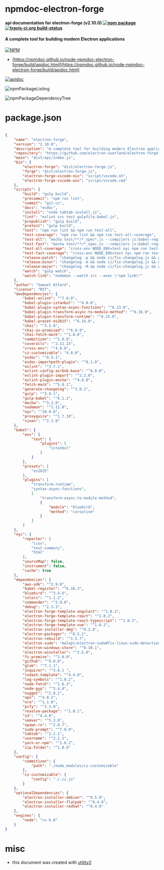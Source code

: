 # npmdoc-electron-forge

#### api documentation for  electron-forge (v2.10.0)  [![npm package](https://img.shields.io/npm/v/npmdoc-electron-forge.svg?style=flat-square)](https://www.npmjs.org/package/npmdoc-electron-forge) [![travis-ci.org build-status](https://api.travis-ci.org/npmdoc/node-npmdoc-electron-forge.svg)](https://travis-ci.org/npmdoc/node-npmdoc-electron-forge)

#### A complete tool for building modern Electron applications

[![NPM](https://nodei.co/npm/electron-forge.png?downloads=true&downloadRank=true&stars=true)](https://www.npmjs.com/package/electron-forge)

- [https://npmdoc.github.io/node-npmdoc-electron-forge/build/apidoc.html](https://npmdoc.github.io/node-npmdoc-electron-forge/build/apidoc.html)

[![apidoc](https://npmdoc.github.io/node-npmdoc-electron-forge/build/screenCapture.buildCi.browser.%252Ftmp%252Fbuild%252Fapidoc.html.png)](https://npmdoc.github.io/node-npmdoc-electron-forge/build/apidoc.html)

![npmPackageListing](https://npmdoc.github.io/node-npmdoc-electron-forge/build/screenCapture.npmPackageListing.svg)

![npmPackageDependencyTree](https://npmdoc.github.io/node-npmdoc-electron-forge/build/screenCapture.npmPackageDependencyTree.svg)



# package.json

```json

{
    "name": "electron-forge",
    "version": "2.10.0",
    "description": "A complete tool for building modern Electron applications",
    "repository": "https://github.com/electron-userland/electron-forge",
    "main": "dist/api/index.js",
    "bin": {
        "electron-forge": "dist/electron-forge.js",
        "forge": "dist/electron-forge.js",
        "electron-forge-vscode-nix": "script/vscode.sh",
        "electron-forge-vscode-win": "script/vscode.cmd"
    },
    "scripts": {
        "build": "gulp build",
        "precommit": "npm run lint",
        "commit": "git-cz",
        "docs": "esdoc",
        "install": "node tabtab-install.js",
        "lint": "eslint src test gulpfile.babel.js",
        "prepublish": "gulp build",
        "pretest": "gulp build",
        "test": "npm run lint && npm run test-all",
        "test-coverage": "npm run lint && npm run test-all-coverage",
        "test-all": "mocha test/**/*_spec*.js --compilers js:babel-register --timeout=300000",
        "test-fast": "mocha test/**/*_spec.js --compilers js:babel-register --timeout=10000",
        "test-all-coverage": "cross-env NODE_ENV=test nyc npm run test-all",
        "test-fast-coverage": "cross-env NODE_ENV=test nyc npm run test-fast",
        "release:patch": "changelog -p && node ci/fix-changelog.js && git add CHANGELOG.md && git commit -m \"updated CHANGELOG.md\" && npm version patch && git push origin && git push origin --tags",
        "release:minor": "changelog -m && node ci/fix-changelog.js && git add CHANGELOG.md && git commit -m \"updated CHANGELOG.md\" && npm version minor && git push origin && git push origin --tags",
        "release:major": "changelog -M && node ci/fix-changelog.js && git add CHANGELOG.md && git commit -m \"updated CHANGELOG.md\" && npm version major && git push origin && git push origin --tags",
        "watch": "gulp watch",
        "watch-link": "nodemon --watch src --exec \"npm link\""
    },
    "author": "Samuel Attard",
    "license": "MIT",
    "devDependencies": {
        "babel-eslint": "^7.0.0",
        "babel-plugin-istanbul": "^4.0.0",
        "babel-plugin-syntax-async-functions": "^6.13.0",
        "babel-plugin-transform-async-to-module-method": "^6.16.0",
        "babel-plugin-transform-runtime": "^6.15.0",
        "babel-preset-es2015": "^6.16.0",
        "chai": "^3.5.0",
        "chai-as-promised": "^6.0.0",
        "chai-fetch-mock": "^1.0.0",
        "commitizen": "^2.8.6",
        "coveralls": "^2.11.15",
        "cross-env": "^4.0.0",
        "cz-customizable": "4.0.0",
        "esdoc": "^0.5.1",
        "esdoc-importpath-plugin": "^0.1.0",
        "eslint": "^3.7.1",
        "eslint-config-airbnb-base": "^8.0.0",
        "eslint-plugin-import": "^2.2.0",
        "eslint-plugin-mocha": "^4.8.0",
        "fetch-mock": "^5.8.1",
        "generate-changelog": "^1.0.2",
        "gulp": "^3.9.1",
        "gulp-babel": "^6.1.2",
        "mocha": "^3.2.0",
        "nodemon": "^1.11.0",
        "nyc": "^10.0.0",
        "proxyquire": "^1.7.10",
        "sinon": "^2.1.0"
    },
    "babel": {
        "env": {
            "test": {
                "plugins": [
                    "istanbul"
                ]
            }
        },
        "presets": [
            "es2015"
        ],
        "plugins": [
            "transform-runtime",
            "syntax-async-functions",
            [
                "transform-async-to-module-method",
                {
                    "module": "bluebird",
                    "method": "coroutine"
                }
            ]
        ]
    },
    "nyc": {
        "reporter": [
            "lcov",
            "text-summary",
            "html"
        ],
        "sourceMap": false,
        "instrument": false,
        "cache": true
    },
    "dependencies": {
        "aws-sdk": "^2.9.0",
        "babel-register": "^6.16.3",
        "bluebird": "^3.4.6",
        "colors": "^1.1.2",
        "commander": "^2.9.0",
        "debug": "^2.3.3",
        "electron-forge-template-angular2": "^1.0.3",
        "electron-forge-template-react": "^1.0.2",
        "electron-forge-template-react-typescript": "^1.0.3",
        "electron-forge-template-vue": "^1.0.2",
        "electron-installer-dmg": "^0.2.0",
        "electron-packager": "^8.5.2",
        "electron-rebuild": "^1.5.7",
        "electron-sudo": "malept/electron-sudo#fix-linux-sudo-detection",
        "electron-windows-store": "^0.10.1",
        "electron-winstaller": "^2.5.0",
        "fs-promise": "^2.0.0",
        "github": "^9.0.0",
        "glob": "^7.1.1",
        "inquirer": "^3.0.1 ",
        "lodash.template": "^4.4.0",
        "log-symbols": "^1.0.2",
        "node-fetch": "^1.6.3",
        "node-gyp": "^3.4.0",
        "nugget": "^2.0.1",
        "opn": "^4.0.2",
        "ora": "^1.1.0",
        "pify": "^2.3.0",
        "resolve-package": "^1.0.1",
        "s3": "^4.4.0",
        "semver": "^5.3.0",
        "spawn-rx": "^2.0.7",
        "sudo-prompt": "^7.0.0",
        "tabtab": "^2.2.1",
        "username": "^2.2.2",
        "yarn-or-npm": "^2.0.2",
        "zip-folder": "^1.0.0"
    },
    "config": {
        "commitizen": {
            "path": "./node_modules/cz-customizable"
        },
        "cz-customizable": {
            "config": "./.cz.js"
        }
    },
    "optionalDependencies": {
        "electron-installer-debian": "^0.5.0",
        "electron-installer-flatpak": "^0.4.0",
        "electron-installer-redhat": "^0.4.0"
    },
    "engines": {
        "node": ">= 6.0"
    }
}
```



# misc
- this document was created with [utility2](https://github.com/kaizhu256/node-utility2)
